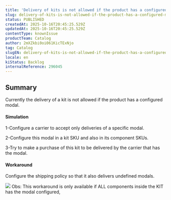```yaml
---
title: 'Delivery of kits is not allowed if the product has a configured modal'
slug: delivery-of-kits-is-not-allowed-if-the-product-has-a-configured-modal
status: PUBLISHED
createdAt: 2025-10-16T20:45:25.529Z
updatedAt: 2025-10-16T20:45:25.529Z
contentType: knownIssue
productTeam: Catalog
author: 2mXZkbi0oi061KicTExNjo
tag: Catalog
slugEN: delivery-of-kits-is-not-allowed-if-the-product-has-a-configured-modal
locale: en
kiStatus: Backlog
internalReference: 296045
---
```


## Summary



Currently the delivery of a kit is not allowed if the product has a configured modal.


#### Simulation



1-Configure a carrier to accept only deliveries of a specific modal.

2-Configure this modal in a kit SKU and also in its component SKUs.

3-Try to make a purchase of this kit to be delivered by the carrier that has the modal.


#### Workaround


Configure the shipping policy so that it also delivers undefined modals.

 ![](https://vtexhelp.zendesk.com/attachments/token/deeIRFGCxJEMdfXegOHTI8nuP/?name=inline923958570.png)
Obs: This workaround is only available if ALL components inside the KIT has the modal configured,



